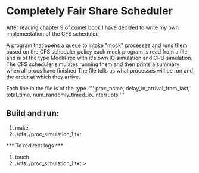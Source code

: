 # Completely Fair Share Scheduler

After reading chapter 9 of comet book I have decided to write my own implementation of the CFS scheduler.


A program that opens a queue to intake "mock" processes and runs them based on the CFS scheduler policy each mock program is read from a file and is of the type MockProc with it's own IO simulation and CPU simulation.
The CFS scheduler simulates running them and then prints a summary when all procs have finished
The file tells us what processes will be run and the order at which they arrive.

Each line in the file is of the type.
'''
proc_name, delay_in_arrival_from_last, total_time, num_randomly_timed_io_interrupts
'''

## Build and run:

1. make
2. ./cfs ./proc_simulation_1.txt

*** To redirect logs ***
1. touch <logfile name>
2. ./cfs ./proc_simulation_1.txt > <logfile name>
